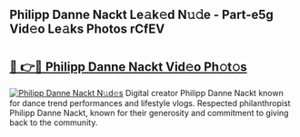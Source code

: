 ## Philipp Danne Nackt Le𝚊k𝚎d N𝚞𝚍e - Part-e5g Vid𝚎o Le𝚊ks Photos rCfEV

# <h2><a href="http://fb50hq9.evod.top/?m=Philipp+Danne+Nackt">🔗 👉🔴 Philipp Danne Nackt Vid𝚎o Ph𝚘t𝚘s</a></h2>

[![Philipp Danne Nackt N𝚞d𝚎s](https://i.imgur.com/8V9OHl7.gif)](http://fb50hq9.evod.top/?m=Philipp+Danne+Nackt)
Digital creator Philipp Danne Nackt known for dance trend performances and lifestyle vlogs. Respected philanthropist Philipp Danne Nackt, known for their generosity and commitment to giving back to the community. 
